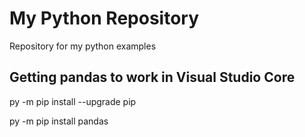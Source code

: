 ﻿# My Python Repository
Repository for my python examples

## Getting pandas to work in Visual Studio Core
py -m pip install --upgrade pip

py -m pip install pandas
